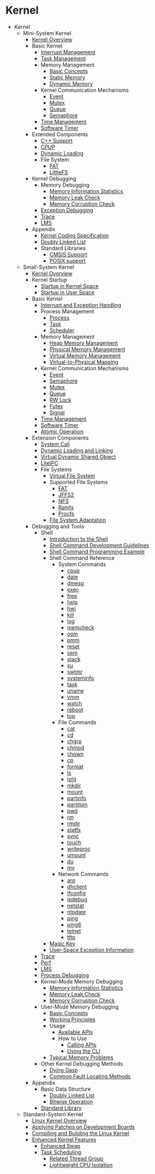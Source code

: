 #  Kernel

- Kernel
    - Mini-System Kernel
        - [Kernel Overview](kernel-mini-overview.md)
        - Basic Kernel
            - [Interrupt Management](kernel-mini-basic-interrupt.md)
            - [Task Management](kernel-mini-basic-task.md)
            - Memory Management
                - [Basic Concepts](kernel-mini-basic-memory-basic.md)
                - [Static Memory](kernel-mini-basic-memory-static.md)
                - [Dynamic Memory](kernel-mini-basic-memory-dynamic.md)
            - Kernel Communication Mechanisms
                - [Event](kernel-mini-basic-ipc-event.md)
                - [Mutex](kernel-mini-basic-ipc-mutex.md)
                - [Queue](kernel-mini-basic-ipc-queue.md)
                - [Semaphore](kernel-mini-basic-ipc-sem.md)
            - [Time Management](kernel-basic-mini-time.md)
            - [Software Timer](kernel-mini-basic-soft.md)
        - Extended Components
            - [C++ Support](kernel-mini-extend-support.md)
            - [CPUP](kernel-mini-extend-cpup.md)
            - [Dynamic Loading](kernel-mini-extend-dynamic-loading.md)
            - File System
                - [FAT](kernel-mini-extend-file-fat.md)
                - [LittleFS](kernel-mini-extend-file-lit.md)
        - Kernel Debugging
            - Memory Debugging
                - [Memory Information Statistics](kernel-mini-memory-debug-mes.md)
                - [Memory Leak Check](kernel-mini-memory-debug-det.md)
                - [Memory Corruption Check](kernel-mini-memory-debug-cet.md)
            - [Exception Debugging](kernel-mini-memory-exception.md)
            - [Trace](kernel-mini-memory-trace.md)
            - [LMS](kernel-mini-memory-lms.md)
        - Appendix
            - [Kernel Coding Specification](kernel-mini-appx-code.md)
            - [Doubly Linked List](kernel-mini-appx-data-list.md)
            - Standard Libraries
                - [CMSIS Support](kernel-mini-appx-lib-cmsis.md)
                - [POSIX support](kernel-mini-appx-lib-posix.md)
    - Small-System Kernel
        - [Kernel Overview](kernel-small-overview.md)
        - Kernel Startup
            - [Startup in Kernel Space](kernel-small-start-kernel.md)
            - [Startup in User Space](kernel-small-start-user.md)
        - Basic Kernel
            - [Interrupt and Exception Handling](kernel-small-basic-interrupt.md)
            - Process Management
                - [Process](kernel-small-basic-process-process.md)
                - [Task](kernel-small-basic-process-thread.md)
                - [Scheduler](kernel-small-basic-process-scheduler.md)
            - Memory Management
                - [Heap Memory Management](kernel-small-basic-memory-heap.md)
                - [Physical Memory Management](kernel-small-basic-memory-physical.md)
                - [Virtual Memory Management](kernel-small-basic-memory-virtual.md)
                - [Virtual-to-Physical Mapping](kernel-small-basic-inner-reflect.md)
            - Kernel Communication Mechanisms
              - [Event](kernel-small-basic-trans-event.md)
              - [Semaphore](kernel-small-basic-trans-semaphore.md)
              - [Mutex](kernel-small-basic-trans-mutex.md)
              - [Queue](kernel-small-basic-trans-queue.md)
              - [RW Lock](kernel-small-basic-trans-rwlock.md)
              - [Futex](kernel-small-basic-trans-user-mutex.md)
              - [Signal](kernel-small-basic-trans-user-signal.md)
            - [Time Management](kernel-small-basic-time.md)
            - [Software Timer](kernel-small-basic-softtimer.md)
            - [Atomic Operation](kernel-small-basic-atomic.md)
        - Extension Components
            - [System Call](kernel-small-bundles-system.md)
            - [Dynamic Loading and Linking](kernel-small-bundles-linking.md)
            - [Virtual Dynamic Shared Object](kernel-small-bundles-share.md)
            - [LiteIPC](kernel-small-bundles-ipc.md)
            - File Systems
                - [Virtual File System](kernel-small-bundles-fs-virtual.md)
                - Supported File Systems
                    - [FAT](kernel-small-bundles-fs-support-fat.md)
                    - [JFFS2](kernel-small-bundles-fs-support-jffs2.md)
                    - [NFS](kernel-small-bundles-fs-support-nfs.md)
                    - [Ramfs](kernel-small-bundles-fs-support-ramfs.md)
                    - [Procfs](kernel-small-bundles-fs-support-procfs.md)
                - [File System Adaptation](kernel-small-bundles-fs-new.md)
        - Debugging and Tools
            - Shell
                - [Introduction to the Shell](kernel-small-debug-shell-overview.md)
                - [Shell Command Development Guidelines](kernel-small-debug-shell-guide.md)
                - [Shell Command Programming Example](kernel-small-debug-shell-build.md)
                - Shell Command Reference
                    - System Commands
                        - [cpup](kernel-small-debug-shell-cmd-cpup.md)
                        - [date](kernel-small-debug-shell-cmd-date.md)
                        - [dmesg](kernel-small-debug-shell-cmd-dmesg.md)
                        - [exec](kernel-small-debug-shell-cmd-exec.md)
                        - [free](kernel-small-debug-shell-cmd-free.md)
                        - [help](kernel-small-debug-shell-cmd-help.md)
                        - [hwi](kernel-small-debug-shell-cmd-hwi.md)
                        - [kill](kernel-small-debug-shell-cmd-kill.md)
                        - [log](kernel-small-debug-shell-cmd-log.md)
                        - [memcheck](kernel-small-debug-shell-cmd-memcheck.md)
                        - [oom](kernel-small-debug-shell-cmd-oom.md)
                        - [pmm](kernel-small-debug-shell-cmd-pmm.md)
                        - [reset](kernel-small-debug-shell-cmd-reset.md)
                        - [sem](kernel-small-debug-shell-cmd-sem.md)
                        - [stack](kernel-small-debug-shell-cmd-stack.md)
                        - [su](kernel-small-debug-shell-cmd-su.md)
                        - [swtmr](kernel-small-debug-shell-cmd-swtmr.md)
                        - [systeminfo](kernel-small-debug-shell-cmd-sysinfo.md)
                        - [task](kernel-small-debug-shell-cmd-task.md)
                        - [uname](kernel-small-debug-shell-cmd-uname.md)
                        - [vmm](kernel-small-debug-shell-cmd-vmm.md)
                        - [watch](kernel-small-debug-shell-cmd-watch.md)
                        - [reboot](kernel-small-debug-shell-cmd-reboot.md)
                        - [top](kernel-small-debug-shell-cmd-top.md)
                    - File Commands
                        - [cat](kernel-small-debug-shell-file-cat.md)
                        - [cd](kernel-small-debug-shell-file-cd.md)
                        - [chgrp](kernel-small-debug-shell-file-chgrp.md)
                        - [chmod](kernel-small-debug-shell-file-chmod.md)
                        - [chown](kernel-small-debug-shell-file-chown.md)
                        - [cp](kernel-small-debug-shell-file-cp.md)
                        - [format](kernel-small-debug-shell-file-format.md)
                        - [ls](kernel-small-debug-shell-file-ls.md)
                        - [lsfd](kernel-small-debug-shell-file-lsfd.md)
                        - [mkdir](kernel-small-debug-shell-file-mkdir.md)
                        - [mount](kernel-small-debug-shell-file-mount.md)
                        - [partinfo](kernel-small-debug-shell-file-partinfo.md)
                        - [partition](kernel-small-debug-shell-file-partition.md)
                        - [pwd](kernel-small-debug-shell-file-pwd.md)
                        - [rm](kernel-small-debug-shell-file-rm.md)
                        - [rmdir](kernel-small-debug-shell-file-rmdir.md)
                        - [statfs](kernel-small-debug-shell-file-statfs.md)
                        - [sync](kernel-small-debug-shell-file-sync.md)
                        - [touch](kernel-small-debug-shell-file-touch.md)
                        - [writeproc](kernel-small-debug-shell-file-write.md)
                        - [umount](kernel-small-debug-shell-file-umount.md)
                        - [du](kernel-small-debug-shell-file-du.md)
                        - [mv](kernel-small-debug-shell-file-mv.md)
                    - Network Commands
                        - [arp](kernel-small-debug-shell-net-arp.md)
                        - [dhclient](kernel-small-debug-shell-net-dhclient.md)
                        - [ifconfig](kernel-small-debug-shell-net-ifconfig.md)
                        - [ipdebug](kernel-small-debug-shell-net-ipdebug.md)
                        - [netstat](kernel-small-debug-shell-net-netstat.md)
                        - [ntpdate](kernel-small-debug-shell-net-ntpdate.md)
                        - [ping](kernel-small-debug-shell-net-ping.md)
                        - [ping6](kernel-small-debug-shell-net-ping6.md)
                        - [telnet](kernel-small-debug-shell-net-telnet.md)
                        - [tftp](kernel-small-debug-shell-net-tftp.md)
                - [Magic Key](kernel-small-debug-shell-magickey.md)
                - [User-Space Exception Information](kernel-small-debug-shell-error.md)
            - [Trace](kernel-small-debug-trace.md)
            - [Perf](kernel-mini-memory-perf.md)
            - [LMS](kernel-small-memory-lms.md)
            - [Process Debugging](kernel-small-debug-process-cpu.md)
            - Kernel-Mode Memory Debugging
                - [Memory Information Statistics](kernel-small-debug-memory-info.md)
                - [Memory Leak Check](kernel-small-debug-memory-leak.md)
                - [Memory Corruption Check](kernel-small-debug-memory-corrupt.md)
            - User-Mode Memory Debugging
                - [Basic Concepts](kernel-small-debug-user-concept.md)
                - [Working Principles](kernel-small-debug-user-function.md)
                - Usage
                    - [Available APIs](kernel-small-debug-user-guide-api.md)
                    - How to Use
                        - [Calling APIs](kernel-small-debug-user-guide-use-api.md)
                        - [Using the CLI](kernel-small-debug-user-guide-use-cli.md)
                - [Typical Memory Problems](kernel-small-debug-user-faqs.md)
            - Other Kernel Debugging Methods
                - [Dying Gasp](kernel-small-debug-trace-other-lastwords.md)
                - [Common Fault Locating Methods](kernel-small-debug-trace-other-faqs.md)
        - Appendix
            - Basic Data Structure
                - [Doubly Linked List](kernel-small-apx-dll.md)
                - [Bitwise Operation](kernel-small-apx-bitwise.md)
            - [Standard Library](kernel-small-apx-library.md)
    - Standard-System Kernel
        - [Linux Kernel Overview](kernel-standard-overview.md)
        - [Applying Patches on Development Boards](kernel-standard-patch.md)
        - [Compiling and Building the Linux Kernel](kernel-standard-build.md)
        - [Enhanced Kernel Features](kernel-standard-enhanced-features.md)
          - [Enhanced Swap](kernel-standard-mm-eswap.md)
          - [Task Scheduling](kernel-standard-sched.md)
            - [Related Thread Group](kernel-standard-sched-rtg.md)
            - [Lightweight CPU Isolation](kernel-standard-sched-cpuisolation.md)  